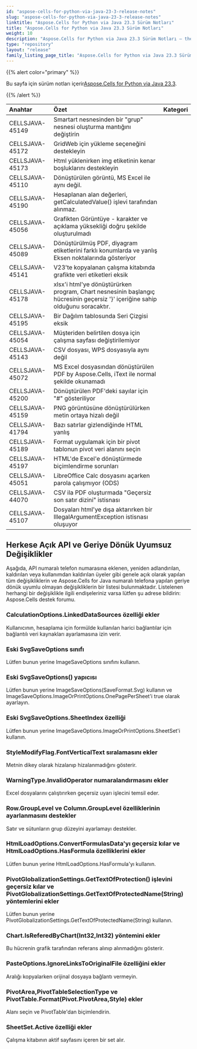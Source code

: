 ```yaml
---
id: "aspose-cells-for-python-via-java-23-3-release-notes"
slug: "aspose-cells-for-python-via-java-23-3-release-notes"
linktitle: "Aspose.Cells for Python via Java 23.3 Sürüm Notları"
title: "Aspose.Cells for Python via Java 23.3 Sürüm Notları"
weight: 10
description: "Aspose.Cells for Python via Java 23.3 Sürüm Notları – the latest updates and fixes."
type: "repository"
layout: "release"
family_listing_page_title: "Aspose.Cells for Python via Java 23.3 Sürüm Notları"
---
```

{{% alert color="primary" %}}

 Bu sayfa için sürüm notları içerir[Aspose.Cells for Python via Java 23.3](https://releases.aspose.com/cells/python-java/new-releases/aspose.cells-for-python-via-java-23.3/).

{{% /alert %}}

|**Anahtar**|**Özet**|**Kategori**|
| :- | :- | :- |
|CELLSJAVA-45149|Smartart nesnesinden bir "grup" nesnesi oluşturma mantığını değiştirin|
|CELLSJAVA-45172|GridWeb için yükleme seçeneğini destekleyin|
|CELLSJAVA-45173| Html yüklenirken img etiketinin kenar boşluklarını destekleyin|
|CELLSJAVA-45110|Dönüştürülen görüntü, MS Excel ile aynı değil.|
|CELLSJAVA-45190|Hesaplanan alan değerleri, getCalculatedValue() işlevi tarafından alınmaz.|
|CELLSJAVA-45056|Grafikten Görüntüye - karakter ve açıklama yüksekliği doğru şekilde oluşturulmadı|
|CELLSJAVA-45089|Dönüştürülmüş PDF, diyagram etiketlerini farklı konumlarda ve yanlış Eksen noktalarında gösteriyor|
|CELLSJAVA-45141| V23'te kopyalanan çalışma kitabında grafikte veri etiketleri eksik|
|CELLSJAVA-45178|xlsx'i html'ye dönüştürürken program, Chart nesnesinin başlangıç hücresinin geçersiz '}' içeriğine sahip olduğunu soracaktır.|
|CELLSJAVA-45195|Bir Dağılım tablosunda Seri Çizgisi eksik|
|CELLSJAVA-45054|Müşteriden belirtilen dosya için çalışma sayfası değiştirilemiyor|
|CELLSJAVA-45143|CSV dosyası, WPS dosyasıyla aynı değil|
|CELLSJAVA-45072|MS Excel dosyasından dönüştürülen PDF by Aspose.Cells, iText ile normal şekilde okunamadı|
|CELLSJAVA-45200|Dönüştürülen PDF'deki sayılar için "#" gösteriliyor|
|CELLSJAVA-45159|PNG görüntüsüne dönüştürülürken metin ortaya hizalı değil|
|CELLSJAVA-41794|Bazı satırlar gizlendiğinde HTML yanlış|
|CELLSJAVA-45189|Format uygulamak için bir pivot tablonun pivot veri alanını seçin|
|CELLSJAVA-45197|HTML'de Excel'e dönüştürmede biçimlendirme sorunları|
|CELLSJAVA-45051| LibreOffice Calc dosyasını açarken parola çalışmıyor (ODS)|
|CELLSJAVA-44070|CSV ila PDF oluşturmada "Geçersiz son satır dizini" istisnası|
|CELLSJAVA-45107|Dosyaları html'ye dışa aktarırken bir IllegalArgumentException istisnası oluşuyor|

##  **Herkese Açık API ve Geriye Dönük Uyumsuz Değişiklikler**

Aşağıda, API numaralı telefon numarasına eklenen, yeniden adlandırılan, kaldırılan veya kullanımdan kaldırılan üyeler gibi genele açık olarak yapılan tüm değişikliklerin ve Aspose.Cells for Java numaralı telefona yapılan geriye dönük uyumlu olmayan değişikliklerin bir listesi bulunmaktadır. Listelenen herhangi bir değişiklikle ilgili endişeleriniz varsa lütfen şu adrese bildirin: Aspose.Cells destek forumu.

###  **CalculationOptions.LinkedDataSources özelliği ekler**

Kullanıcının, hesaplama için formülde kullanılan harici bağlantılar için bağlantılı veri kaynakları ayarlamasına izin verir.

###  **Eski SvgSaveOptions sınıfı**

Lütfen bunun yerine ImageSaveOptions sınıfını kullanın.

###  **Eski SvgSaveOptions() yapıcısı**

Lütfen bunun yerine ImageSaveOptions(SaveFormat.Svg) kullanın ve ImageSaveOptions.ImageOrPrintOptions.OnePagePerSheet'i true olarak ayarlayın.

###  **Eski SvgSaveOptions.SheetIndex özelliği**

Lütfen bunun yerine ImageSaveOptions.ImageOrPrintOptions.SheetSet'i kullanın.

###  **StyleModifyFlag.FontVerticalText sıralamasını ekler**

Metnin dikey olarak hizalanıp hizalanmadığını gösterir.

###  **WarningType.InvalidOperator numaralandırmasını ekler**

Excel dosyalarını çalıştırırken geçersiz uyarı işlecini temsil eder.

###  **Row.GroupLevel ve Column.GroupLevel özelliklerinin ayarlanmasını destekler**

Satır ve sütunların grup düzeyini ayarlamayı destekler.

###  **HtmlLoadOptions.ConvertFormulasData'yı geçersiz kılar ve HtmlLoadOptions.HasFormula özelliklerini ekler**

Lütfen bunun yerine HtmlLoadOptions.HasFormula'yı kullanın.

###  **PivotGlobalizationSettings.GetTextOfProtection() işlevini geçersiz kılar ve PivotGlobalizationSettings.GetTextOfProtectedName(String) yöntemlerini ekler**

Lütfen bunun yerine PivotGlobalizationSettings.GetTextOfProtectedName(String) kullanın.

###  **Chart.IsReferedByChart(Int32,Int32) yöntemini ekler**

Bu hücrenin grafik tarafından referans alınıp alınmadığını gösterir.

###  **PasteOptions.IgnoreLinksToOriginalFile özelliğini ekler**

Aralığı kopyalarken orijinal dosyaya bağlantı vermeyin.

###  **PivotArea,PivotTableSelectionType ve PivotTable.Format(Pivot.PivotArea,Style) ekler**

Alanı seçin ve PivotTable'dan biçimlendirin.

###  **SheetSet.Active özelliği ekler**

Çalışma kitabının aktif sayfasını içeren bir set alır.
